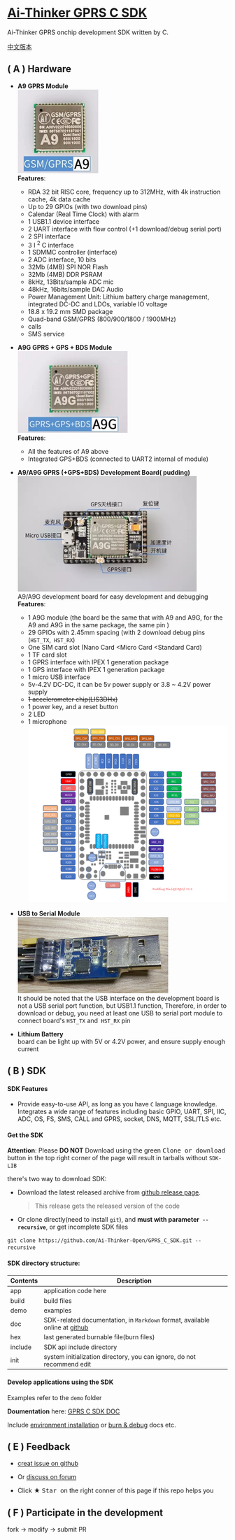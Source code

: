 [Ai-Thinker GPRS C SDK](https://github.com/Ai-Thinker-Open/GPRS-C-SDK)
=====

Ai-Thinker GPRS onchip development SDK written by C.

[中文版本](./README.md)



## ( A ) Hardware

* **A9 GPRS Module** </br>
![](./doc/assets/A9.png) </br>
**Features**:
  * RDA 32 bit RISC core, frequency up to 312MHz, with 4k instruction cache, 4k data cache
  * Up to 29 GPIOs (with two download pins)
  * Calendar (Real Time Clock) with alarm
  * 1 USB1.1 device interface
  * 2 UART interface with flow control (+1 download/debug serial port)
  * 2 SPI interface
  * 3 I <sup>2</sup> C interface
  * 1 SDMMC controller (interface)
  * 2 ADC interface, 10 bits
  * 32Mb (4MB) SPI NOR Flash
  * 32Mb (4MB) DDR PSRAM
  * 8kHz, 13Bits/sample ADC mic
  * 48kHz, 16bits/sample DAC Audio
  * Power Management Unit: Lithium battery charge management, integrated DC-DC and LDOs, variable IO voltage
  * 18.8 x 19.2 mm SMD package
  * Quad-band GSM/GPRS (800/900/1800 / 1900MHz)
  * calls
  * SMS service

* **A9G GPRS + GPS + BDS Module**</br>
![](./doc/assets/A9G.png) </br>
**Features**:
  * All the features of A9 above
  * Integrated GPS+BDS (connected to UART2 internal of module)

* **A9/A9G GPRS (+GPS+BDS) Development Board( pudding)** </br>
![](./doc/assets/A9G_dev.png) </br>
A9/A9G development board for easy development and debugging
**Features**:
  * 1 A9G module (the board be the same that with A9 and A9G, for the A9 and A9G in the same package, the same pin )
  * 29 GPIOs with 2.45mm spacing (with 2 download debug pins (`HST_TX`,` HST_RX`)
  * One SIM card slot (Nano Card <Micro Card <Standard Card)
  * 1 TF card slot
  * 1 GPRS interface with IPEX 1 generation package
  * 1 GPS interface with IPEX 1 generation package
  * 1 micro USB interface
  * 5v-4.2V DC-DC, it can be 5v power supply or 3.8 ~ 4.2V power supply
  * ~~1 accelerometer chip(LIS3DHx)~~
  * 1 power key, and a reset button
  * 2 LED
  * 1 microphone </br>
![](./doc/assets/pudding_pin.png) </br>


* **USB to Serial Module** </br>
![](./doc/assets/USB-UART.png) </br>
It should be noted that the USB interface on the development board is not a USB serial port function, but USB1.1 function,
Therefore, in order to download or debug, you need at least one USB to serial port module to connect board's `HST_TX` and` HST_RX` pin

* **Lithium Battery** </br>
board can be light up with 5V or 4.2V power, and ensure supply enough current

## ( B ) SDK

#### SDK Features

* Provide easy-to-use API, as long as you have `C` language knowledge. 
Integrates a wide range of features including basic GPIO, UART, SPI, IIC, ADC, OS, FS, SMS, CALL and GPRS, socket, DNS, MQTT, SSL/TLS etc.


#### Get the SDK

**Attention**: Please **DO NOT** Download using the green <kbd> Clone or download </kbd> button in the top right corner of the page will result in tarballs without `SDK-LIB`

there's two way to download SDK:

* Download the latest released archive from [github release page](https://github.com/Ai-Thinker-Open/GPRS_C_SDK/releases).
  > This release gets the released version of the code

* Or clone directly(need to install `git`), and **must with parameter` --recursive`**, or get incomplete SDK files
```
git clone https://github.com/Ai-Thinker-Open/GPRS_C_SDK.git --recursive
```

#### SDK directory structure:

| Contents | Description |
| --- | --- |
|app|  application code here|
build | build files |
demo | examples |
| doc | SDK-related documentation, in `Markdown` format, available online at [github](https://github.com/Ai-Thinker-Open/GPRS_C_SDK/blob/master/README.md)|
| hex | last generated burnable file(burn files) |
| include | SDK api include directory |
| init | system initialization directory, you can ignore, do not recommend edit |




#### Develop applications using the SDK

Examples refer to the `demo` folder

**Doumentation** here:  [GPRS C SDK DOC](https://ai-thinker-open.github.io/GPRS_C_SDK_DOC/en)

Include [environment installation](https://ai-thinker-open.github.io/GPRS_C_SDK_DOC/en/c-sdk/installation.html) or [burn & debug](https://ai-thinker-open.github.io/GPRS_C_SDK_DOC/en/c-sdk/burn-debug.html) docs etc.


## ( E ) Feedback

* [creat issue on github](https://github.com/Ai-Thinker-Open/GPRS-C-SDK/issues/new)

* Or [discuss on forum ](http://bbs.ai-thinker.com/forum.php?mod=forumdisplay&fid=37)

* Click ★ <kbd> Star </kbd> on the right conner of this page if this repo helps you



## ( F ) Participate in the development

fork -> modify -> submit PR
